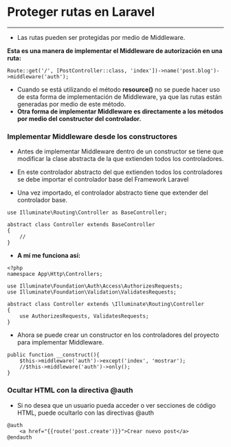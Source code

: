 
# Proteger rutas en Laravel
---------

- Las rutas pueden ser protegidas por medio de Middleware.

**Esta es una manera de implementar el Middleware de autorización en una ruta:**

```
Route::get('/', [PostController::class, 'index'])->name('post.blog')->middleware('auth');
```

- Cuando se está utilizando el método **resource()** no se puede hacer uso de esta forma de implementación de Middleware, ya que las rutas están generadas por medio de este método.
- **Otra forma de implementar Middleware es directamente a los métodos por medio del constructor del controlador.**

### Implementar Middleware desde los constructores

- Antes de implementar Middleware dentro de un constructor se tiene que modificar la clase abstracta de la que extienden todos los controladores.

- En este controlador abstracto del que extienden todos los controladores se debe importar el controlador base del Framework Laravel
- Una vez importado, el controlador abstracto tiene que extender del controlador base.

```
use Illuminate\Routing\Controller as BaseController;

abstract class Controller extends BaseController
{
    //
}
```

- **A mí me funciona así:**

```
<?php
namespace App\Http\Controllers;

use Illuminate\Foundation\Auth\Access\AuthorizesRequests;
use Illuminate\Foundation\Validation\ValidatesRequests;

abstract class Controller extends \Illuminate\Routing\Controller
{
    use AuthorizesRequests, ValidatesRequests;
}
```

- Ahora se puede crear un constructor en los controladores del proyecto para implementar Middleware.

```
public function __construct(){
	$this->middleware('auth')->except('index', 'mostrar');
	//$this->middleware('auth')->only();
}
```

### Ocultar HTML con la directiva @auth

- Si no desea que un usuario pueda acceder o ver secciones de código HTML, puede ocultarlo con las directivas @auth

```
@auth
	<a href="{{route('post.create')}}">Crear nuevo post</a>
@endauth
```










